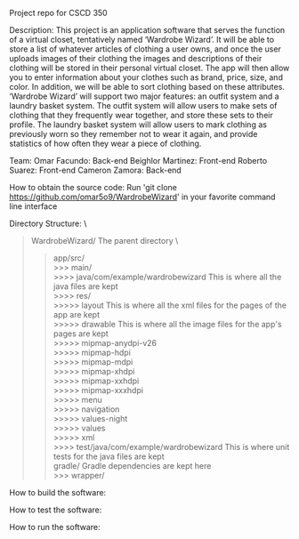 Project repo for CSCD 350

Description: This project is an application software that serves the function of a virtual closet, tentatively named ‘Wardrobe Wizard’. It will be able 
to store a list of whatever articles of clothing a user owns, and once the user uploads images of their clothing the images and descriptions of their 
clothing will be stored in their personal virtual closet. The app will then allow you to enter information about your clothes such as brand, price, size, 
and color. In addition, we will be able to sort clothing based on these attributes. ‘Wardrobe Wizard’ will support two major features: an outfit system 
and a laundry basket system. The outfit system will allow users to make sets of clothing that they frequently wear together, and store these sets to their 
profile. The laundry basket system will allow users to mark clothing as previously worn so they remember not to wear it again, and provide statistics of 
how often they wear a piece of clothing.

Team:
Omar Facundo: Back-end
Beighlor Martinez: Front-end
Roberto Suarez: Front-end
Cameron Zamora: Back-end

How to obtain the source code:
Run 'git clone https://github.com/omar5o9/WardrobeWizard' in your favorite command line interface

Directory Structure: \
> WardrobeWizard/                                                         The parent directory \
  >> app/src/ \
        >>> main/ \
          >>>> java/com/example/wardrobewizard                               This is where all the java files are kept \
          >>>> res/ \
              >>>>> layout                                                    This is where all the xml files for the pages of the app are kept \
              >>>>> drawable                                                  This is where all the image files for the app's pages are kept \
              >>>>> mipmap-anydpi-v26 \
              >>>>> mipmap-hdpi \
              >>>>> mipmap-mdpi \
              >>>>> mipmap-xhdpi \
              >>>>> mipmap-xxhdpi \
              >>>>> mipmap-xxxhdpi \
              >>>>> menu \
              >>>>> navigation \
              >>>>> values-night \
              >>>>> values \
              >>>>> xml \
          >>>> test/java/com/example/wardrobewizard                          This is where unit tests for the java files are kept \
  >> gradle/                                                               Gradle dependencies are kept here \
    >>> wrapper/ 
    
How to build the software: 

How to test the software:

How to run the software:
